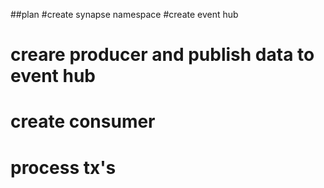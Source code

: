 ##plan
#create synapse namespace
#create event hub
# creare producer and publish data to event hub
# create consumer
# process tx's
